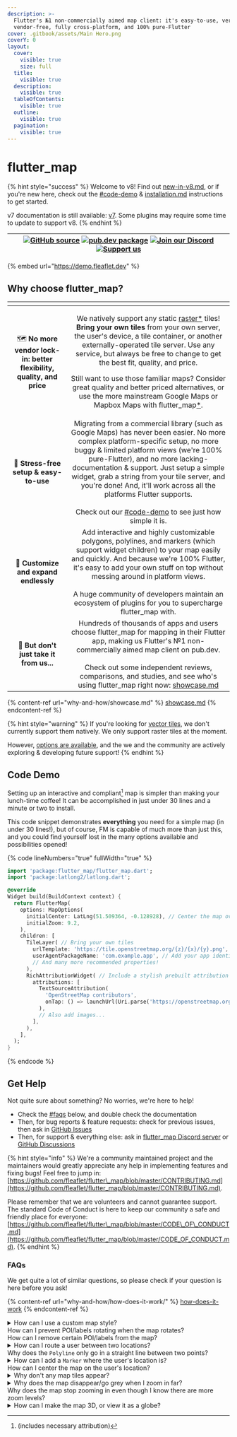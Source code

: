 ```yaml
---
description: >-
  Flutter's №1 non-commercially aimed map client: it's easy-to-use, versatile,
  vendor-free, fully cross-platform, and 100% pure-Flutter
cover: .gitbook/assets/Main Hero.png
coverY: 0
layout:
  cover:
    visible: true
    size: full
  title:
    visible: true
  description:
    visible: true
  tableOfContents:
    visible: true
  outline:
    visible: true
  pagination:
    visible: true
---
```


# flutter\_map

{% hint style="success" %}
Welcome to v8! Find out [new-in-v8.md](getting-started/new-in-v8.md "mention"), or if you're new here, check out the [#code-demo](./#code-demo "mention") & [installation.md](getting-started/installation.md "mention") instructions to get started.&#x20;

v7 documentation is still available: [v7](https://app.gitbook.com/o/1aKKbSpe255wyVNDoFYc/s/O2hE9FJb0PVZ0w3qEsM8/ "mention"). Some plugins may require some time to update to support v8.
{% endhint %}

| [![GitHub source](https://gist.github.com/cxmeel/0dbc95191f239b631c3874f4ccf114e2/raw/github.svg)](https://github.com/fleaflet/flutter_map) [![pub.dev package](https://gist.github.com/cxmeel/0dbc95191f239b631c3874f4ccf114e2/raw/download.svg)](https://pub.dev/packages/flutter_map)    [![Join our Discord](https://gist.github.com/cxmeel/0dbc95191f239b631c3874f4ccf114e2/raw/discord.svg)](https://discord.gg/BwpEsjqMAH) [![Support us](https://gist.github.com/cxmeel/0dbc95191f239b631c3874f4ccf114e2/raw/github_sponsor.svg)](https://github.com/sponsors/fleaflet) |
| :-----------------------------------------------------------------------------------------------------------------------------------------------------------------------------------------------------------------------------------------------------------------------------------------------------------------------------------------------------------------------------------------------------------------------------------------------------------------------------------------------------------------------------------------------------------------------------: |

{% embed url="https://demo.fleaflet.dev" %}

## Why choose flutter\_map?

<table data-card-size="large" data-view="cards" data-full-width="false"><thead><tr><th align="center"></th><th align="center"></th></tr></thead><tbody><tr><td align="center">🗺️ <strong>No more vendor lock-in: better flexibility, quality, and price</strong></td><td align="center"><p>We natively support any static <a data-footnote-ref href="#user-content-fn-1">raster*</a> tiles! <strong>Bring your own tiles</strong> from your own server, the user's device, a tile container, or another externally-operated tile server. Use any service, but always be free to change to get the best fit, quality, and price.<br></p><p>Still want to use those familiar maps? Consider great quality and better priced alternatives, or use the more mainstream Google Maps or Mapbox Maps with flutter_map<a data-footnote-ref href="#user-content-fn-2">*</a>.</p></td></tr><tr><td align="center">🚀 <strong>Stress-free setup &#x26; easy-to-use</strong></td><td align="center">Migrating from a commercial library (such as Google Maps) has never been easier. No more complex platform-specific setup, no more buggy &#x26; limited platform views (we're 100% pure-Flutter), and no more lacking-documentation &#x26; support. Just setup a simple widget, grab a string from your tile server, and you're done! And, it'll work across all the platforms Flutter supports.<br><br>Check out our <a data-mention href="./#code-demo">#code-demo</a> to see just how simple it is.</td></tr><tr><td align="center">🧩 <strong>Customize and expand endlessly</strong></td><td align="center">Add interactive and highly customizable polygons, polylines, and markers (which support widget children) to your map easily and quickly. And because we're 100% Flutter, it's easy to add your own stuff on top without messing around in platform views.<br><br>A huge community of developers maintain an ecosystem of plugins for you to supercharge flutter_map with.</td></tr><tr><td align="center">👋 <strong>But don't just take it from us...</strong></td><td align="center">Hundreds of thousands of apps and users choose flutter_map for mapping in their Flutter app, making us Flutter's №1 non-commercially aimed map client on pub.dev.<br><br>Check out some independent reviews, comparisons, and studies, and see who's using flutter_map right now: <a data-mention href="why-and-how/showcase.md">showcase.md</a></td></tr></tbody></table>

{% content-ref url="why-and-how/showcase.md" %}
[showcase.md](why-and-how/showcase.md)
{% endcontent-ref %}

{% hint style="warning" %}
If you're looking for [vector tiles](why-and-how/how-does-it-work/raster-vs-vector-tiles.md#raster-tiles), we don't currently support them natively. We only support raster tiles at the moment.

However, [options are available](why-and-how/how-does-it-work/raster-vs-vector-tiles.md#using-vector-tiles), and the we and the community are actively exploring & developing future support!
{% endhint %}

## Code Demo

Setting up an interactive and compliant[^3] map is simpler than making your lunch-time coffee! It can be accomplished in just under 30 lines and a minute or two to install.

This code snippet demonstrates **everything** you need for a simple map (in under 30 lines!), but of course, FM is capable of much more than just this, and you could find yourself lost in the many options available and possibilities opened!

{% code lineNumbers="true" fullWidth="true" %}
```dart
import 'package:flutter_map/flutter_map.dart';
import 'package:latlong2/latlong.dart';

@override
Widget build(BuildContext context) {
  return FlutterMap(
    options: MapOptions(
      initialCenter: LatLng(51.509364, -0.128928), // Center the map over London
      initialZoom: 9.2,
    ),
    children: [
      TileLayer( // Bring your own tiles
        urlTemplate: 'https://tile.openstreetmap.org/{z}/{x}/{y}.png', // For demonstration only
        userAgentPackageName: 'com.example.app', // Add your app identifier
        // And many more recommended properties!
      ),
      RichAttributionWidget( // Include a stylish prebuilt attribution widget that meets all requirments
        attributions: [
          TextSourceAttribution(
            'OpenStreetMap contributors',
            onTap: () => launchUrl(Uri.parse('https://openstreetmap.org/copyright')), // (external)
          ),
          // Also add images...
        ],
      ),
    ],
  );
}
```
{% endcode %}

## Get Help

Not quite sure about something? No worries, we're here to help!

* Check the [#faqs](./#faqs "mention") below, and double check the documentation
* Then, for bug reports & feature requests: check for previous issues, then ask in [GitHub Issues](https://github.com/fleaflet/flutter_map/issues)
* Then, for support & everything else: ask in [flutter\_map Discord server](https://discord.gg/BwpEsjqMAH) or [GitHub Discussions](https://github.com/fleaflet/flutter_map/discussions)

{% hint style="info" %}
We're a community maintained project and the maintainers would greatly appreciate any help in implementing features and fixing bugs! Feel free to jump in: [https://github.com/fleaflet/flutter\_map/blob/master/CONTRIBUTING.md](https://github.com/fleaflet/flutter_map/blob/master/CONTRIBUTING.md).

Please remember that we are volunteers and cannot guarantee support. The standard Code of Conduct is here to keep our community a safe and friendly place for everyone: [https://github.com/fleaflet/flutter\_map/blob/master/CODE\_OF\_CONDUCT.md](https://github.com/fleaflet/flutter_map/blob/master/CODE_OF_CONDUCT.md).
{% endhint %}

### FAQs

We get quite a lot of similar questions, so please check if your question is here before you ask!

{% content-ref url="why-and-how/how-does-it-work/" %}
[how-does-it-work](why-and-how/how-does-it-work/)
{% endcontent-ref %}

<details>

<summary>How can I use a custom map style?<br>How can I prevent POI/labels rotating when the map rotates?<br>How can I remove certain POI/labels from the map?</summary>

Unfortunately, this library cannot change the tiles you give it: it has no control over the tiles displayed in the `TileLayer`. This is a limitation of the technology, not this library.

This is because raster tiles are just images generated by a 3rd party tile server (dictated by your URL template), and therefore cannot be changed by the library that displays the tiles. Filters can be applied to the entire tile, such as an emulated dark mode, but these effects do not look great.

However, tilesets can be styled. This is the most effective way of using custom styles. These methods may help you with this:&#x20;

* You may wish to use a commercial service like Mapbox Studio, which allows you to style multiple tilesets. See [using-mapbox.md](tile-servers/using-mapbox.md "mention").
* Alternatively, you can experiment with vector tiles. These are not pre-rendered, and so allow any style you desire to be applied on the fly. See [#vector-tiles](why-and-how/how-does-it-work/raster-vs-vector-tiles.md#vector-tiles "mention").
* Your last option is to serve tiles yourself. See [other-options.md](tile-servers/other-options.md "mention").

</details>

<details>

<summary>How can I route a user between two locations?<br>Why does the <code>Polyline</code> only go in a straight line between two points?</summary>

See [#routing-navigation](layers/polyline-layer.md#routing-navigation "mention").

</details>

<details>

<summary>How can I add a <code>Marker</code> where the user's location is?<br>How can I center the map on the user's location?</summary>

This is beyond the scope of flutter\_map. However, you can use the [community maintained plugin 'flutter\_map\_location\_marker'](https://github.com/tlserver/flutter_map_location_marker) to do this.

Alternatively, use the 'location' and 'compass' packages to generate a stream of the user's location and heading, and feed that to a `Marker` using a `StreamBuilder`.

</details>

<details>

<summary>Why don't any map tiles appear?</summary>

If no tiles are appearing (if tiles are appearing on some zoom levels but not others, see below), try performing the following debugging steps:

1. Is the `templateUrl` or WMS configuration correct (to the best of your knowledge)?
2. Have you followed the platform specific setup ([#additional-setup](getting-started/installation.md#additional-setup "mention")) instructions (if applicable for your platform)?
3. Check the Network tab either in Flutter DevTools or the browser DevTools to see why/if the tile requests are failing.
4. If none of those solved the issue, check if there are any widgets covering the map, or any errors in the console (particularly in release mode)?

</details>

<details>

<summary>Why does the map disappear/go grey when I zoom in far?<br>Why does the map stop zooming in even though I know there are more zoom levels?</summary>

If tiles are disappearing when you zoom in, the default grey background of the `FlutterMap` widget will shine through. This usually means that the tile server doesn't support these higher zoom levels.

If you know that there are more tiles available further zoomed in, but flutter\_map isn't showing them and scaling a particular zoom level instead, it's likely because the `TileLayer.maxNativeZoom` property is set too low (it defaults to 19).

To set/change the zoom level at which FM starts scaling tiles, change the `TileLayer.maxNativeZoom` property. To set/change the max zoom level that can actually be zoomed to (hard limit), use `MapOptions.maxZoom`.

</details>

<details>

<summary>How can I make the map 3D, or view it as a globe?</summary>

Unfortunately, this isn't supported, partially due to lack of time on the maintainer's part to implement this feature, partially due to technical limitations. PRs are welcome!

</details>

[^1]: See below for information about vector tile support.

[^2]: It may cost more to use services which provide their own SDKs through flutter\_map, but there's a reason they do that ;)

[^3]: (includes necessary attribution)
